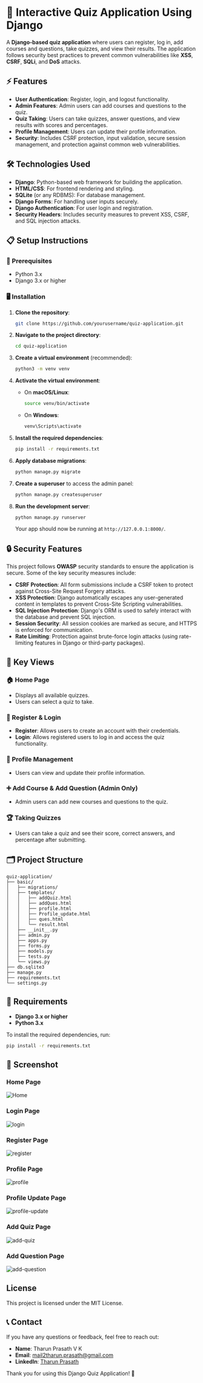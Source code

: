 <!--# Interactive Quiz Application

An interactive quiz web application developed during Django training. This application allows users to take quizzes with real-time feedback and dynamic scoring.

## Features

- **User-friendly Interface**: Intuitive design for easy navigation.
- **Django Backend**: Built using the Django framework for robust backend logic.
- **Database Management**: Efficient handling of quiz questions and user responses.
- **Dynamic Scoring**: Real-time feedback to enhance engagement.
- **Secure and Scalable**: Implements best practices for data handling and security.

## Tech Stack

- **Backend**: Django (Python)
- **Frontend**: HTML, CSS, JavaScript
- **Database**: SQLite / PostgreSQL

## Installation

1. Clone the repository:
   ```sh
   git clone https://github.com/tharun1343/Interactive-Quiz-Application.git
   cd interactive-quiz-app
   ```
2. Create a virtual environment and activate it:
   ```sh
   python -m venv venv
   source venv/bin/activate  # On Windows use `venv\Scripts\activate`
   ```
3. Install dependencies:
   ```sh
   pip install -r requirements.txt
   ```
4. Apply migrations and run the server:
   ```sh
   python manage.py migrate
   python manage.py runserver
   ```

## Usage

- Open your browser and navigate to `http://127.0.0.1:8000/`
- Start the quiz and get real-time feedback on your answers.

## Contributing

Contributions are welcome! Please follow these steps:

1. Fork the repository.
2. Create a new branch (`feature-branch`).
3. Commit your changes.
4. Push to your branch and submit a Pull Request.

## License

This project is licensed under the MIT License. -->


# 📝 Interactive Quiz Application Using Django

A **Django-based quiz application** where users can register, log in, add courses and questions, take quizzes, and view their results. The application follows security best practices to prevent common vulnerabilities like **XSS**, **CSRF**, **SQLi**, and **DoS** attacks.


## ⚡ Features

- **User Authentication**: Register, login, and logout functionality.
- **Admin Features**: Admin users can add courses and questions to the quiz.
- **Quiz Taking**: Users can take quizzes, answer questions, and view results with scores and percentages.
- **Profile Management**: Users can update their profile information.
- **Security**: Includes CSRF protection, input validation, secure session management, and protection against common web vulnerabilities.


## 🛠️ Technologies Used

- **Django**: Python-based web framework for building the application.
- **HTML/CSS**: For frontend rendering and styling.
- **SQLite** (or any RDBMS): For database management.
- **Django Forms**: For handling user inputs securely.
- **Django Authentication**: For user login and registration.
- **Security Headers**: Includes security measures to prevent XSS, CSRF, and SQL injection attacks.



## 📋 Setup Instructions

### 🚀 Prerequisites

- Python 3.x
- Django 3.x or higher

### 🖥️ Installation

1. **Clone the repository**:
    ```bash
    git clone https://github.com/yourusername/quiz-application.git
    ```

2. **Navigate to the project directory**:
    ```bash
    cd quiz-application
    ```

3. **Create a virtual environment** (recommended):
    ```bash
    python3 -m venv venv
    ```

4. **Activate the virtual environment**:
    - On **macOS/Linux**:
      ```bash
      source venv/bin/activate
      ```
    - On **Windows**:
      ```bash
      venv\Scripts\activate
      ```

5. **Install the required dependencies**:
    ```bash
    pip install -r requirements.txt
    ```

6. **Apply database migrations**:
    ```bash
    python manage.py migrate
    ```

7. **Create a superuser** to access the admin panel:
    ```bash
    python manage.py createsuperuser
    ```

8. **Run the development server**:
    ```bash
    python manage.py runserver
    ```

   Your app should now be running at `http://127.0.0.1:8000/`.



## 🔒 Security Features

This project follows **OWASP** security standards to ensure the application is secure. Some of the key security measures include:

- **CSRF Protection**: All form submissions include a CSRF token to protect against Cross-Site Request Forgery attacks.
- **XSS Protection**: Django automatically escapes any user-generated content in templates to prevent Cross-Site Scripting vulnerabilities.
- **SQL Injection Protection**: Django's ORM is used to safely interact with the database and prevent SQL injection.
- **Session Security**: All session cookies are marked as secure, and HTTPS is enforced for communication.
- **Rate Limiting**: Protection against brute-force login attacks (using rate-limiting features in Django or third-party packages).


## 📂 Key Views

### 🏠 Home Page

- Displays all available quizzes.
- Users can select a quiz to take.

### 📝 Register & Login

- **Register**: Allows users to create an account with their credentials.
- **Login**: Allows registered users to log in and access the quiz functionality.

### 👤 Profile Management

- Users can view and update their profile information.

### ➕ Add Course & Add Question (Admin Only)

- Admin users can add new courses and questions to the quiz.

### 🏆 Taking Quizzes

- Users can take a quiz and see their score, correct answers, and percentage after submitting.


## 🗂️ Project Structure



```
quiz-application/
├── basic/
│   ├── migrations/
│   ├── templates/
│   │   ├── addQuiz.html
│   │   ├── addQues.html
│   │   ├── profile.html
│   │   ├── Profile_update.html
│   │   ├── ques.html
│   │   └── result.html
│   ├── __init__.py
│   ├── admin.py
│   ├── apps.py
│   ├── forms.py
│   ├── models.py
│   ├── tests.py
│   └── views.py
├── db.sqlite3
├── manage.py
├── requirements.txt
└── settings.py
```

## 🔧 Requirements

- **Django 3.x or higher**
- **Python 3.x**

To install the required dependencies, run:
```bash
pip install -r requirements.txt
```
## 📸 Screenshot

### Home Page
![Home](first_homepage/media/Screenshots/home.png)

### Login Page
![login](first_homepage/media/Screenshots/login.png)

### Register Page
![register](first_homepage/media/Screenshots/register.png)

### Profile Page
![profile](first_homepage/media/Screenshots/profile.png)

### Profile Update Page
![profile-update](first_homepage/media/Screenshots/profile-update.png)

### Add Quiz Page
![add-quiz](first_homepage/media/Screenshots/add-quiz.png)

### Add Question Page
![add-question](first_homepage/media/Screenshots/add-question.png)

## License

This project is licensed under the MIT License.



## 📞 Contact

If you have any questions or feedback, feel free to reach out:

- **Name**: Tharun Prasath V K
- **Email**: mail2tharun.prasath@gmail.com
- **LinkedIn**: [Tharun Prasath](https://www.linkedin.com/in/tharunprasathvk)



Thank you for using this Django Quiz Application! 🙏

